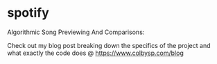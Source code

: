 # spotify
Algorithmic Song Previewing And Comparisons:

Check out my blog post breaking down the specifics of the project and what exactly the code does @ https://www.colbysp.com/blog
